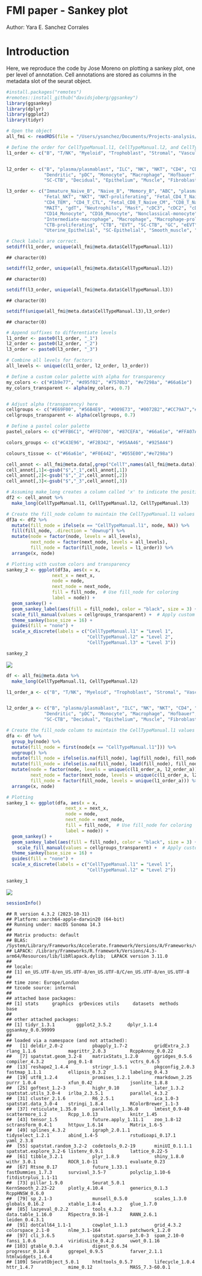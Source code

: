FMI paper - Sankey plot 
================

Author: Yara E. Sanchez Corrales

# Introduction

Here, we reproduce the code by Jose Moreno on plotting a sankey plot,
one per level of annotation. Cell annotations are stored as columns in
the metadata slot of the seurat object.

``` r
#install.packages("remotes")
#remotes::install_github("davidsjoberg/ggsankey")
library(ggsankey)
library(dplyr)
library(ggplot2)
library(tidyr)
```

``` r
# Open the object
all_fmi <- readRDS(file = "/Users/ysanchez/Documents/Projects-analysis/FMI-sc-all/objects/FMI-all-20patients-20240827.rds")
```

``` r
# Define the order for CellTypeManual.l1, CellTypeManual.l2, and CellTypeManual.l3
l1_order <- c("B", "T/NK", "Myeloid", "Trophoblast", "Stromal", "Vascular")


l2_order <- c("B", "plasma/plasmablast", "ILC", "NK", "NKT", "CD4", "CD8", "MAIT", "gdT", "Neutrophils", "Mast",
              "Dendritic", "pDC", "Monocyte", "Macrophage", "Hofbauer", "Platelet", "STB", "CTB", "EVT",
              "SC-CTB", "Decidual", "Epithelium", "Muscle", "Fibroblast","Endothelial", "LED")

l3_order <- c("Immature_Naive_B", "Naive_B", "Memory_B", "ABC", "plasmablast", "plasma", "ILC", "NK", "CD56_NK", "CD16_NK",
              "Fetal_NKT", "NKT", "NKT-proliferating", "Fetal_CD4_T_Naive_CM", "CD4_T_Naive_CM", "CD4_Th", "FoxP3-Treg",
              "CD4_TEM", "CD4_T_CTL", "Fetal_CD8_T_Naive_CM", "CD8_T_Naive_CM", "GZMK_CD8_T", "CD8_TEM", "CD8_T_Exhausted",
              "MAIT", "gdT", "Neutrophils", "Mast", "cDC3", "cDC2", "cDC1-proliferating", "cDC1", "pDC", "Fetal-Monocyte",
              "CD14_Monocyte", "CD16_Monocyte", "Nonclassical-monocyte", "Fetal-Nonclassical-monocyte",
              "Intermediate-macrophage", "Macrophage", "Macrophage-proliferating", "Hofbauer", "Platelet", "STB","STB-precursor",
              "CTB-proliferating", "CTB", "EVT", "SC-CTB", "GC", "eEVT",  "Decidual_stromal",
              "Uterine_Epithelial", "SC-Epithelial", "Smooth_muscle", "Fetal_fibroblast","Fibroblast","Endothelial","LED")
```

``` r
# Check labels are correct. 
setdiff(l1_order, unique(all_fmi@meta.data$CellTypeManual.l1))
```

    ## character(0)

``` r
setdiff(l2_order, unique(all_fmi@meta.data$CellTypeManual.l2))
```

    ## character(0)

``` r
setdiff(l3_order, unique(all_fmi@meta.data$CellTypeManual.l3))
```

    ## character(0)

``` r
setdiff(unique(all_fmi@meta.data$CellTypeManual.l3),l3_order)
```

    ## character(0)

``` r
# Append suffixes to differentiate levels
l1_order <- paste0(l1_order, "_1")
l2_order <- paste0(l2_order, "_2")
l3_order <- paste0(l3_order, "_3")

# Combine all levels for factors
all_levels <- unique(c(l1_order, l2_order, l3_order))

# Define a custom color palette with alpha for transparency
my_colors <- c("#1b9e77", "#d95f02", "#7570b3", "#e7298a", "#66a61e")
my_colors_transparent <- alpha(my_colors, 0.7) 


# Adjust alpha (transparency) here
cellgroups <- c("#E69F00", "#56B4E9", "#009E73", "#0072B2","#CC79A7","#E5CCFF")
cellgroups_transparent <- alpha(cellgroups, 0.7) 

# Define a pastel color palette
pastel_colors <- c("#FFB6C1", "#FFD700", "#87CEFA", "#66a61e", "#FFA07A","#E5CCFF")  # Adjust as needed

colors_groups <- c("#C43E96", "#F2B342", "#95AA46", "#925A44")

colours_tissue <- c("#66a61e", "#F0E442", "#D55E00","#e7298a")
```

``` r
cell_annot <- all_fmi@meta.data[,grep("CellT",names(all_fmi@meta.data))[1:3]]
cell_annot[,1]<-gsub("$","_1",cell_annot[,1])
cell_annot[,2]<-gsub("$","_2",cell_annot[,2])
cell_annot[,3]<-gsub("$","_3",cell_annot[,3])
```

``` r
# Assuming make_long creates a column called 'x' to indicate the position
df2 <- cell_annot %>%
  make_long(CellTypeManual.l1, CellTypeManual.l2, CellTypeManual.l3)

# Create the fill_node column to maintain the CellTypeManual.l1 values
df3a <- df2 %>%
  mutate(fill_node = ifelse(x == "CellTypeManual.l1", node, NA)) %>%
  fill(fill_node, .direction = "downup") %>%
  mutate(node = factor(node, levels = all_levels),
         next_node = factor(next_node, levels = all_levels),
         fill_node = factor(fill_node, levels = l1_order)) %>%
  arrange(x, node)

# Plotting with custom colors and transparency
sankey_2 <- ggplot(df3a, aes(x = x, 
                 next_x = next_x, 
                 node = node, 
                 next_node = next_node,
                 fill = fill_node,  # Use fill_node for coloring
                 label = node)) +
  geom_sankey() +
  geom_sankey_label(aes(fill = fill_node), color = "black", size = 3) +  # Use fill_node for label coloring
  scale_fill_manual(values = cellgroups_transparent) +  # Apply custom colors with transparency
  theme_sankey(base_size = 16) + 
  guides(fill = "none") +
  scale_x_discrete(labels = c("CellTypeManual.l1" = "Level 1",
                              "CellTypeManual.l2" = "Level 2",
                              "CellTypeManual.l3" = "Level 3"))
```

``` r
sankey_2
```

![](script_sankey_plot-2025-05-21_files/figure-gfm/sankey_level3-1.png)<!-- -->

``` r
df <- all_fmi@meta.data %>%
  make_long(CellTypeManual.l1, CellTypeManual.l2)

l1_order_a <- c("B", "T/NK", "Myeloid", "Trophoblast", "Stromal", "Vascular")


l2_order_a <- c("B", "plasma/plasmablast", "ILC", "NK", "NKT", "CD4", "CD8", "MAIT", "gdT", "Neutrophils", "Mast",
              "Dendritic", "pDC", "Monocyte", "Macrophage", "Hofbauer", "Platelet", "STB", "CTB", "EVT",
              "SC-CTB", "Decidual", "Epithelium", "Muscle", "Fibroblast","Endothelial", "LED")

# Create the fill_node column to maintain the CellTypeManual.l1 values
dfa <- df %>%
  group_by(node) %>%
  mutate(fill_node = first(node[x == "CellTypeManual.l1"])) %>%
  ungroup() %>%
  mutate(fill_node = ifelse(is.na(fill_node), lag(fill_node), fill_node)) %>%
  mutate(fill_node = ifelse(is.na(fill_node), lead(fill_node), fill_node)) %>%
  mutate(node = factor(node, levels = unique(c(l1_order_a, l2_order_a))),
         next_node = factor(next_node, levels = unique(c(l1_order_a, l2_order_a))),
         fill_node = factor(fill_node, levels = unique(l1_order_a))) %>%
  arrange(x, node)

# Plotting
sankey_1 <- ggplot(dfa, aes(x = x, 
                      next_x = next_x, 
                      node = node, 
                      next_node = next_node,
                      fill = fill_node,  # Use fill_node for coloring
                      label = node)) +
  geom_sankey() +
  geom_sankey_label(aes(fill = fill_node), color = "black", size = 3) +  # Use fill_node for label coloring
    scale_fill_manual(values = cellgroups_transparent) +  # Apply custom colors with transparency
  theme_sankey(base_size = 16) + 
  guides(fill = "none") +
  scale_x_discrete(labels = c("CellTypeManual.l1" = "Level 1",
                              "CellTypeManual.l2" = "Level 2"))

sankey_1
```

![](script_sankey_plot-2025-05-21_files/figure-gfm/sankey_level2-1.png)<!-- -->

``` r
sessionInfo()
```

    ## R version 4.3.2 (2023-10-31)
    ## Platform: aarch64-apple-darwin20 (64-bit)
    ## Running under: macOS Sonoma 14.3
    ## 
    ## Matrix products: default
    ## BLAS:   /System/Library/Frameworks/Accelerate.framework/Versions/A/Frameworks/vecLib.framework/Versions/A/libBLAS.dylib 
    ## LAPACK: /Library/Frameworks/R.framework/Versions/4.3-arm64/Resources/lib/libRlapack.dylib;  LAPACK version 3.11.0
    ## 
    ## locale:
    ## [1] en_US.UTF-8/en_US.UTF-8/en_US.UTF-8/C/en_US.UTF-8/en_US.UTF-8
    ## 
    ## time zone: Europe/London
    ## tzcode source: internal
    ## 
    ## attached base packages:
    ## [1] stats     graphics  grDevices utils     datasets  methods   base     
    ## 
    ## other attached packages:
    ## [1] tidyr_1.3.1        ggplot2_3.5.2      dplyr_1.1.4        ggsankey_0.0.99999
    ## 
    ## loaded via a namespace (and not attached):
    ##   [1] deldir_2.0-2           pbapply_1.7-2          gridExtra_2.3          rlang_1.1.6            magrittr_2.0.3         RcppAnnoy_0.0.22      
    ##   [7] spatstat.geom_3.2-8    matrixStats_1.2.0      ggridges_0.5.6         compiler_4.3.2         png_0.1-8              vctrs_0.6.5           
    ##  [13] reshape2_1.4.4         stringr_1.5.1          pkgconfig_2.0.3        fastmap_1.1.1          ellipsis_0.3.2         labeling_0.4.3        
    ##  [19] utf8_1.2.4             promises_1.2.1         rmarkdown_2.25         purrr_1.0.4            xfun_0.42              jsonlite_1.8.8        
    ##  [25] goftest_1.2-3          highr_0.10             later_1.3.2            spatstat.utils_3.0-4   irlba_2.3.5.1          parallel_4.3.2        
    ##  [31] cluster_2.1.6          R6_2.5.1               ica_1.0-3              spatstat.data_3.0-4    stringi_1.8.4          RColorBrewer_1.1-3    
    ##  [37] reticulate_1.35.0      parallelly_1.36.0      lmtest_0.9-40          scattermore_1.2        Rcpp_1.0.13            knitr_1.45            
    ##  [43] tensor_1.5             future.apply_1.11.1    zoo_1.8-12             sctransform_0.4.1      httpuv_1.6.14          Matrix_1.6-5          
    ##  [49] splines_4.3.2          igraph_2.0.1.1         tidyselect_1.2.1       abind_1.4-5            rstudioapi_0.17.1      yaml_2.3.8            
    ##  [55] spatstat.random_3.2-2  codetools_0.2-19       miniUI_0.1.1.1         spatstat.explore_3.2-6 listenv_0.9.1          lattice_0.22-5        
    ##  [61] tibble_3.2.1           plyr_1.8.9             shiny_1.8.0            withr_3.0.1            ROCR_1.0-11            evaluate_0.23         
    ##  [67] Rtsne_0.17             future_1.33.1          fastDummies_1.7.3      survival_3.5-7         polyclip_1.10-6        fitdistrplus_1.1-11   
    ##  [73] pillar_1.9.0           Seurat_5.0.1           KernSmooth_2.23-22     plotly_4.10.4          generics_0.1.3         RcppHNSW_0.6.0        
    ##  [79] sp_2.1-3               munsell_0.5.0          scales_1.3.0           globals_0.16.2         xtable_1.8-4           glue_1.7.0            
    ##  [85] lazyeval_0.2.2         tools_4.3.2            data.table_1.16.0      RSpectra_0.16-1        RANN_2.6.1             leiden_0.4.3.1        
    ##  [91] dotCall64_1.1-1        cowplot_1.1.3          grid_4.3.2             colorspace_2.1-0       nlme_3.1-164           patchwork_1.2.0       
    ##  [97] cli_3.6.5              spatstat.sparse_3.0-3  spam_2.10-0            fansi_1.0.6            viridisLite_0.4.2      uwot_0.1.16           
    ## [103] gtable_0.3.4           digest_0.6.34          progressr_0.14.0       ggrepel_0.9.5          farver_2.1.1           htmlwidgets_1.6.4     
    ## [109] SeuratObject_5.0.1     htmltools_0.5.7        lifecycle_1.0.4        httr_1.4.7             mime_0.12              MASS_7.3-60.0.1
